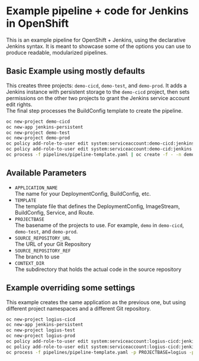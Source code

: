 Example pipeline + code for Jenkins in OpenShift
================================================

This is an example pipeline for OpenShift + Jenkins, using the declarative Jenkins syntax. It is meant to showcase some of the options you can use to produce readable, modularized pipelines.

Basic Example using mostly defaults
-----------------------------------

This creates three projects: `demo-cicd`, `demo-test`, and `demo-prod`. It adds
a Jenkins instance with persistent storage to the `demo-cicd` project, then
sets permissions on the other two projects to grant the Jenkins service account
edit rights.  
The final step processes the BuildConfig template to create the pipeline.

``` bash
oc new-project demo-cicd
oc new-app jenkins-persistent
oc new-project demo-test
oc new-project demo-prod
oc policy add-role-to-user edit system:serviceaccount:demo-cicd:jenkins -n demo-test
oc policy add-role-to-user edit system:serviceaccount:demo-cid:jenkins -n demo-prod
oc process -f pipelines/pipeline-template.yaml | oc create -f - -n demo-cicd
```

Available Parameters
--------------------
* `APPLICATION_NAME`  
  The name for your DeploymentConfig, BuildConfig, etc.
* `TEMPLATE`  
  The template file that defines the DeploymentConfig, ImageStream, BuildConfig, Service, and Route.
* `PROJECTBASE`  
  The basename of the projects to use. For example, `demo` in `demo-cicd`, `demo-test`, and `demo-prod`.
* `SOURCE_REPOSITORY_URL`  
  The URL of your Git Repository
* `SOURCE_REPOSITORY_REF`  
  The branch to use
* `CONTEXT_DIR`  
  The subdirectory that holds the actual code in the source repository

Example overriding some settings
--------------------------------

This example creates the same application as the previous one, but using different project namespaces and a different Git repository.


``` bash
oc new-project logius-cicd
oc new-app jenkins-persistent
oc new-project logius-test
oc new-project logius-prod
oc policy add-role-to-user edit system:serviceaccount:logius-cicd:jenkins -n logius-test
oc policy add-role-to-user edit system:serviceaccount:logius-cicd:jenkins -n logius-prod
oc process -f pipelines/pipeline-template.yaml -p PROJECTBASE=logius -p APPLICATION_NAME=my_first_app -p SOURCE_REPOSITORY_URL=https://github.com/geertenschram/logius-demo.git | oc create -f - -n logius-cicd
```
